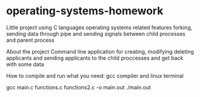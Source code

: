 # operating-systems-homework

Little project using C languages operating systems related features
forking, sending data through pipe and sending signals between child processes and parent process

About the project
  Command line application for creating, modifying deleting applicants and sending applicants to the child proccesses and get back with some data

How to compile and run
what you need: gcc compiler and linux terminal

gcc main.c functions.c functions2.c -o main.out
./main.out
